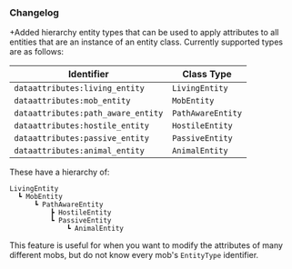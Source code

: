 ### Changelog

+Added hierarchy entity types that can be used to apply attributes to all entities that are an instance of an entity class. Currently supported types are as follows:

| **Identifier** | **Class Type** |
| -------------- | -------------- |
| `dataattributes:living_entity` | `LivingEntity` |
| `dataattributes:mob_entity` | `MobEntity` |
| `dataattributes:path_aware_entity` | `PathAwareEntity` |
| `dataattributes:hostile_entity` | `HostileEntity` |
| `dataattributes:passive_entity` | `PassiveEntity` |
| `dataattributes:animal_entity` | `AnimalEntity` |

These have a hierarchy of:

```
LivingEntity
  ┗ MobEntity
      ┗ PathAwareEntity
          ┣ HostileEntity
          ┗ PassiveEntity
              ┗ AnimalEntity
```

This feature is useful for when you want to modify the attributes of many different mobs, but do not know every mob's `EntityType` identifier.